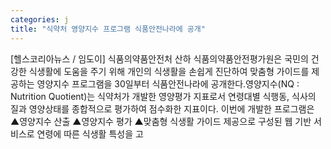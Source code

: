 ```yaml
---
categories: j
title: "식약처 영양지수 프로그램 식품안전나라에 공개"
---
```

[헬스코리아뉴스 / 임도이] 식품의약품안전처 산하 식품의약품안전평가원은 국민의 건강한 식생활에 도움을 주기 위해 개인의 식생활을 손쉽게 진단하여 맞춤형 가이드를 제공하는 영양지수 프로그램을 30일부터 식품안전나라에 공개한다.영양지수(NQ : Nutrition Quotient)는 식약처가 개발한 영양평가 지표로서 연령대별 식행동, 식사의 질과 영양상태를 종합적으로 평가하여 점수화한 지표이다. 이번에 개발한 프로그램은 ▲영양지수 산출 ▲영양지수 평가 ▲맞춤형 식생활 가이드 제공으로 구성된 웹 기반 서비스로 연령에 따른 식생활 특성을 고